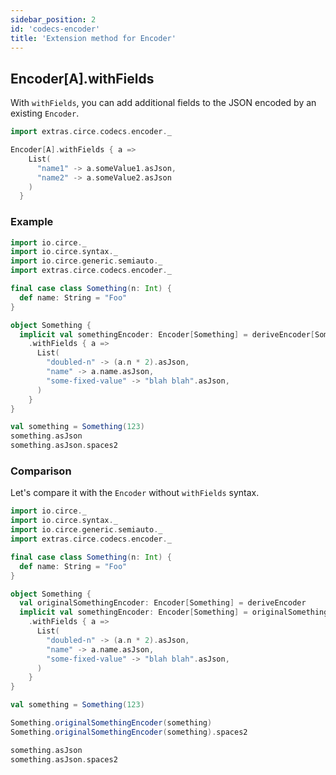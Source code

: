 ```yaml
---
sidebar_position: 2
id: 'codecs-encoder'
title: 'Extension method for Encoder'
---
```


## Encoder[A].withFields
With `withFields`, you can add additional fields to the JSON encoded by an existing `Encoder`.

```scala
import extras.circe.codecs.encoder._

Encoder[A].withFields { a =>
    List(
      "name1" -> a.someValue1.asJson,
      "name2" -> a.someValue2.asJson
    )
  }
```


### Example

```scala mdoc:reset-object
import io.circe._
import io.circe.syntax._
import io.circe.generic.semiauto._
import extras.circe.codecs.encoder._

final case class Something(n: Int) {
  def name: String = "Foo"
}

object Something {
  implicit val somethingEncoder: Encoder[Something] = deriveEncoder[Something]
    .withFields { a =>
      List(
        "doubled-n" -> (a.n * 2).asJson,
        "name" -> a.name.asJson,
        "some-fixed-value" -> "blah blah".asJson,
      )
    }
}

val something = Something(123)
something.asJson
something.asJson.spaces2
```

### Comparison
Let's compare it with the `Encoder` without `withFields` syntax.
```scala mdoc:reset-object
import io.circe._
import io.circe.syntax._
import io.circe.generic.semiauto._
import extras.circe.codecs.encoder._

final case class Something(n: Int) {
  def name: String = "Foo"
}

object Something {
  val originalSomethingEncoder: Encoder[Something] = deriveEncoder
  implicit val somethingEncoder: Encoder[Something] = originalSomethingEncoder
    .withFields { a =>
      List(
        "doubled-n" -> (a.n * 2).asJson,
        "name" -> a.name.asJson,
        "some-fixed-value" -> "blah blah".asJson,
      )
    }
}

val something = Something(123)

Something.originalSomethingEncoder(something)
Something.originalSomethingEncoder(something).spaces2

something.asJson
something.asJson.spaces2
```


